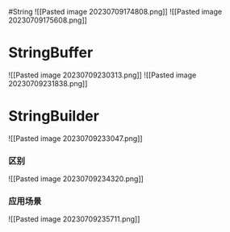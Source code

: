 #String
![[Pasted image 20230709174808.png]]
![[Pasted image 20230709175608.png]]
# StringBuffer
![[Pasted image 20230709230313.png]]
![[Pasted image 20230709231838.png]]
# StringBuilder
![[Pasted image 20230709233047.png]]
### 区别
![[Pasted image 20230709234320.png]]
### 应用场景
![[Pasted image 20230709235711.png]]
